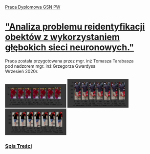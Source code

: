 [Praca Dyplomowa GSN PW](notebooks/Praca_Dyplomowa_Tomasz_Tarabasz.ipynb)
# ["Analiza problemu reidentyfikacji obektów z wykorzystaniem głębokich sieci neuronowych."](notebooks/PD_spis_tresci.ipynb)

Praca została przygotowana przez mgr. inż Tomasza Tarabasza<br>
pod nadzorem mgr. inż Grzegorza Gwardysa<br>
Wrzesień 2020r.
<br><br>
<img src="https://github.com/tomektarabasz/Praca_Dyplomowa_Tomasz_Tarabasz/blob/master/img/Front1.png?raw=true" alt="drawing" width="200"/>
<img src="https://github.com/tomektarabasz/Praca_Dyplomowa_Tomasz_Tarabasz/blob/master/img/Front2.png?raw=true" alt="drawing" width="200"/>
<img src="https://github.com/tomektarabasz/Praca_Dyplomowa_Tomasz_Tarabasz/blob/master/img/Front3.png?raw=true" alt="drawing" width="200"/>


<!--NAVIGATION-->
### [Spis Treści](https://github.com/tomektarabasz/Praca_Dyplomowa_Tomasz_Tarabasz/notebooks/PD_spis_tresci.ipynb)
